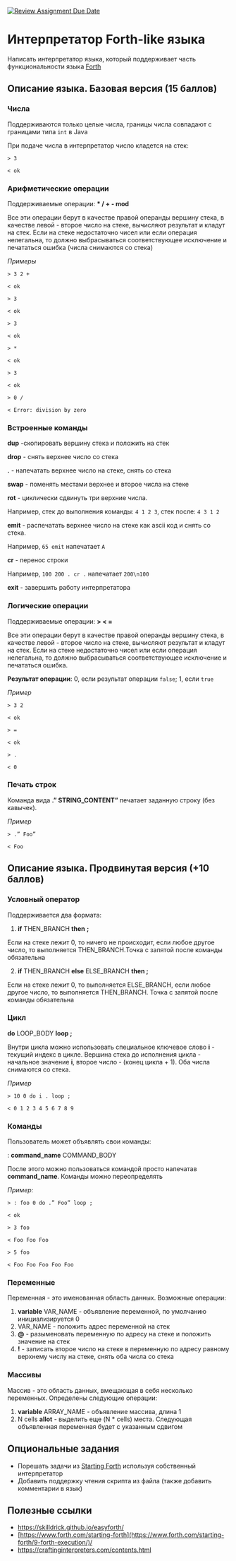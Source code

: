 [![Review Assignment Due Date](https://classroom.github.com/assets/deadline-readme-button-24ddc0f5d75046c5622901739e7c5dd533143b0c8e959d652212380cedb1ea36.svg)](https://classroom.github.com/a/dgGhLq1n)
# Интерпретатор Forth-like языка

Написать интерпретатор языка, который поддерживает часть функциональности языка [Forth](https://en.wikipedia.org/wiki/Forth_\(programming_language\))

## Описание языка. Базовая версия (15 баллов)

### Числа

Поддерживаются только целые числа, границы числа совпадают с границами типа `int` в Java

При подаче числа в интерпретатор число кладется на стек:
```
> 3

< ok
```

### Арифметические операции

Поддерживаемые операции: **\* / + - mod**

Все эти операции берут в качестве правой операнды вершину стека, в качестве левой - второе число на стеке,  вычисляют результат и кладут на стек. Если на стеке недостаточно чисел или если операция нелегальна, то должно выбрасываться соответствующее исключение и печататься ошибка (числа снимаются со стека)

*Примеры*

```
> 3 2 +

< ok
```

```
> 3

< ok

> 3

< ok

> *

< ok
```

```
> 3

< ok

> 0 /

< Error: division by zero
```

### Встроенные команды

**dup** -скопировать вершину стека и положить на стек

**drop** - снять верхнее число со стека

**.** - напечатать верхнее число на стеке, снять со стека

**swap** - поменять местами верхнее и второе числа на стеке

**rot** - циклически сдвинуть три верхние числа.

Например, стек до выполнения команды: `4 1 2 3`, стек после: `4 3 1 2`

**emit** - распечатать верхнее число на стеке как ascii код и снять со стека.

Например, `65 emit` напечатает `A`

**cr** - перенос строки

Например, `100 200 . cr .` напечатает `200\n100`

**exit** - завершить работу интерпретатора

### Логические операции

Поддерживаемые операции: **> < =**

Все эти операции берут в качестве правой операнды вершину стека, в качестве левой - второе число на стеке,  вычисляют результат и кладут на стек. Если на стеке недостаточно чисел или если операция нелегальна, то должно выбрасываться соответствующее исключение и печататься ошибка.

**Результат операции**: 0, если результат операции `false`; 1, если `true`

*Пример*
```
> 3 2

< ok

> =

< ok

> .

< 0
```

### Печать строк

Команда вида **.” STRING_CONTENT”** печатает заданную строку (без кавычек).

*Пример*
```
> .” Foo”

< Foo
```

## Описание языка. Продвинутая версия (+10 баллов)

### Условный оператор

Поддерживается два формата:

1) **if** THEN_BRANCH **then** **;**

Если на стеке лежит 0, то ничего не происходит, если любое другое число, то выполняется THEN_BRANCH.Точка с запятой после команды обязательна

2) **if** THEN_BRANCH **else** ELSE_BRANCH **then ;**

Если на стеке лежит 0, то выполняется ELSE_BRANCH, если любое другое число, то выполняется THEN_BRANCH. Точка с запятой после команды обязательна

### Цикл

**do** LOOP_BODY **loop ;**

Внутри цикла можно использовать специальное ключевое слово **i** - текущий индекс в цикле. Вершина стека до исполнения цикла - начальное значение **i**, второе число - (конец цикла + 1). Оба числа снимаются со стека.

*Пример*

```
> 10 0 do i . loop ;

< 0 1 2 3 4 5 6 7 8 9
```

### Команды

Пользователь может объявлять свои команды:

: **command_name** COMMAND_BODY

После этого можно пользоваться командой просто напечатав **command_name**. Команды можно переопределять

*Пример:*

```
> : foo 0 do .” Foo” loop ;

< ok

> 3 foo

< Foo Foo Foo 

> 5 foo

< Foo Foo Foo Foo Foo 
```
### Переменные

Переменная - это именованная область данных. Возможные операции:

1) **variable** VAR_NAME - объявление переменной, по умолчанию инициализируется 0
1) VAR_NAME - положить адрес переменной на стек
1) **@** - разыменовать переменную по адресу на стеке и положить значение на стек
1) **!** - записать второе число на стеке в переменную по адресу равному верхнему числу на стеке, снять оба числа со стека

### Массивы

Массив - это область данных, вмещающая в себя несколько переменных. Определены следующие операции:

1) **variable** ARRAY_NAME - объявление массива, длина 1
1) N cells **allot** - выделить еще (N * cells) места. Cледующая объявленная переменная будет с указанным сдвигом

## Опциональные задания

- Порешать задачи из [Starting Forth](https://www.forth.com/starting-forth/) используя собственный интерпретатор
- Добавить поддержку чтения скрипта из файла (также добавить комментарии в язык)

## Полезные ссылки

- <https://skilldrick.github.io/easyforth/>
- [https://www.forth.com/starting-forth](https://www.forth.com/starting-forth/9-forth-execution/)/
- <https://craftinginterpreters.com/contents.html>


